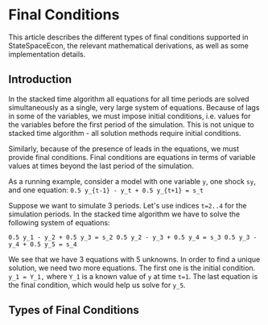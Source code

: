 # Final Conditions

This article describes the different types of final conditions supported in
StateSpaceEcon, the relevant mathematical derivations, as well as some
implementation details.

## Introduction

In the stacked time algorithm all equations for all time periods are solved
simultaneously as a single, very large system of equations. Because of lags in
some of the variables, we must impose initial conditions, i.e. values for the
variables before the first period of the simulation. This is not unique to
stacked time algorithm - all solution methods require initial conditions.

Similarly, because of the presence of leads in the equations, we must provide
final conditions. Final conditions are equations in terms of variable values at
times beyond the last period of the simulation.

As a running example, consider a model with one variable `y`, one shock `sy`,
and one equation:
``0.5 y_{t-1} - y_t + 0.5 y_{t+1} = s_t``

Suppose we want to simulate 3 periods. Let's use indices ``t=2..4`` for the
simulation periods. In the stacked time algorithm we have to solve the following
system of equations:

``
0.5 y_1 - y_2 + 0.5 y_3 = s_2
0.5 y_2 - y_3 + 0.5 y_4 = s_3
0.5 y_3 - y_4 + 0.5 y_5 = s_4
``

We see that we have 3 equations with 5 unknowns. In order to find a unique
solution, we need two more equations. The first one is the initial condition.
``
y_1 = Y_1,
``
where ``Y_1`` is a known value of ``y`` at time ``t=1``. The last equation is
the final condition, which would help us solve for ``y_5``.

## Types of Final Conditions




